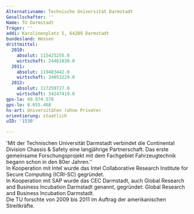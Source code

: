 ```yaml
---
Alternativname: Technische Universität Darmstadt
Gesellschafter: ''
Name: TU Darmstadt
Träger: ''
addi: Karolinenplatz 5, 64289 Darmstadt
bundesland: Hessen
drittmittel:
  2010:
    absolut: 115425255.0
    wirtschaft: 24461030.0
  2011:
    absolut: 119483442.0
    wirtschaft: 34053229.0
  2012:
    absolut: 117259727.0
    wirtschaft: 34247419.0
gps-la: 49.874.578
gps-lo: 8.655.468
hs-art: Universitäten (ohne Private)
orientierung: staatlich
uID: '1530'

---
```

'Mit der Technischen Universität Darmstadt verbindet die Continental Division Chassis & Safety eine langjährige Partnerschaft. Das erste gemeinsame Forschungsprojekt mit dem Fachgebiet Fahrzeugtechnik begann schon in den 80er Jahren.''<br>In Kooperation mit Intel wurde das Intel Collaborative Research Institute for Secure Computing (ICRI-SC) gegründet.<br>In Kooperation mit SAP wurde das CEC Darmstadt, auch Global Research and Business Incubation Darmstadt genannt, gegründet: Global Research and Business Incubation Darmstadt.<br>Die TU forschte von 2009 bis 2011 im Auftrag der amerikanischen Streitkräfte.
